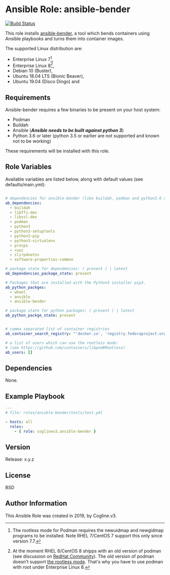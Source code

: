 # Ansible Role: ansible-bender

[![Build Status](https://travis-ci.org/coglinev3/ansible-bender.svg?branch=master)](https://travis-ci.org/coglinev3/ansible-bender)

This role installs [ansible-bender](https://github.com/TomasTomecek/ansible-bender),
a tool which bends containers using Ansible playbooks and turns them into
container images.

The supported Linux distribution are:
* Enterprise Linux 7[^newuidmap], 
* Enterprise Linux 8[^rootless], 
* Debian 10 (Buster),
* Ubuntu 18.04 LTS (Bionic Beaver),
* Ubuntu 19.04 (Disco Dingo) and


[^newuidmap]: The rootless mode for Podman requires the newuidmap and newgidmap
  programs to be installed. Note RHEL 7/CentOS 7 support this only since
  version 7.7.

[^rootless]: At the moment RHEL 8/CentOS 8 shipps with an old version of podman
  (see discussion on [RedHat Community](https://access.redhat.com/discussions/4288731 "RHEL 8.0 - latest version of Podman")).
  The old version of podman doesn't support [the rootless mode](https://github.com/containers/libpod#Rootless "rootless mode"). That's why you have to use podman with
  root under Enterprise Linux 8.

## Requirements

Ansible-bender requires a few binaries to be present on your host system:

* Podman
* Buildah
* Ansible (***Ansible needs to be built against python 3***)
* Python 3.6 or later (python 3.5 or earlier are not supported and known not to be working)

These requirements will be installed with this role.

## Role Variables

Available variables are listed below, along with default values
(see defaults/main.yml):

```yml

# dependencies for ansible-bender (like buildah, podman and python3.6 or higher)
ab_dependencies:
  - buildah
  - libffi-dev
  - libssl-dev
  - podman
  - python3
  - python3-setuptools
  - python3-pip
  - python3-virtualenv
  - procps
  - runc
  - slirp4netns
  - software-properties-common

# package state for dependencies: ( present ) | latest 
ab_dependencies_package_state: present

# Packages that are installed with the Python3 installer pip3.
ab_python_packges:
  - wheel
  - ansible
  - ansible-bender

# package state for python packages: ( present ) | latest
ab_python_packge_state: present


# comma separated list of container registries
ab_container_search_registry: "'docker.io', 'registry.fedoraproject.org', 'quay.io', 'registry.access.redhat.com', 'registry.centos.org'"

# a list of users which can use the rootless mode:
# (see https://github.com/containers/libpod#Rootless)
ab_users: []
```

## Dependencies

None.

## Example Playbook

```yml
---
# file: roles/ansible-bender/tests/test.yml

- hosts: all
  roles:
    - { role: coglinev3.ansible-bender }
```

## Version

Release: x.y.z

## License

BSD

## Author Information

This Ansible Role was created in 2019, by Cogline.v3.
